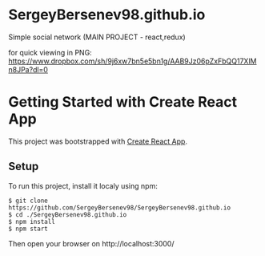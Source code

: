 # SergeyBersenev98.github.io
Simple social network (MAIN PROJECT - react,redux)

for quick viewing in PNG: https://www.dropbox.com/sh/9j6xw7bn5e5bn1g/AAB9Jz06pZxFbQQ17XlMn8JPa?dl=0

# Getting Started with Create React App

This project was bootstrapped with [Create React App](https://github.com/facebook/create-react-app).

## Setup

To run this project, install it localy using npm:

```shell
$ git clone https://github.com/SergeyBersenev98/SergeyBersenev98.github.io
$ cd ./SergeyBersenev98.github.io
$ npm install
$ npm start
```

Then open your browser on http://localhost:3000/
